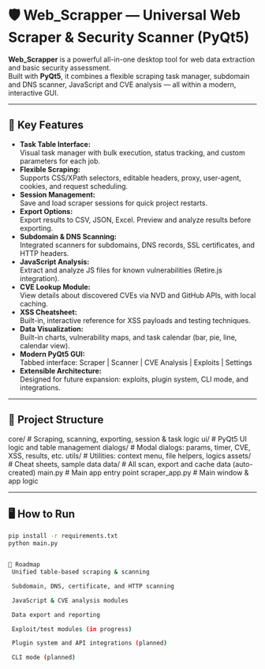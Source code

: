 # 🛡️ Web_Scrapper — Universal Web Scraper & Security Scanner (PyQt5)

**Web_Scrapper** is a powerful all-in-one desktop tool for web data extraction and basic security assessment.  
Built with **PyQt5**, it combines a flexible scraping task manager, subdomain and DNS scanner, JavaScript and CVE analysis — all within a modern, interactive GUI.

---

## 🚀 Key Features

- **Task Table Interface:**  
  Visual task manager with bulk execution, status tracking, and custom parameters for each job.
- **Flexible Scraping:**  
  Supports CSS/XPath selectors, editable headers, proxy, user-agent, cookies, and request scheduling.
- **Session Management:**  
  Save and load scraper sessions for quick project restarts.
- **Export Options:**  
  Export results to CSV, JSON, Excel. Preview and analyze results before exporting.
- **Subdomain & DNS Scanning:**  
  Integrated scanners for subdomains, DNS records, SSL certificates, and HTTP headers.
- **JavaScript Analysis:**  
  Extract and analyze JS files for known vulnerabilities (Retire.js integration).
- **CVE Lookup Module:**  
  View details about discovered CVEs via NVD and GitHub APIs, with local caching.
- **XSS Cheatsheet:**  
  Built-in, interactive reference for XSS payloads and testing techniques.
- **Data Visualization:**  
  Built-in charts, vulnerability maps, and task calendar (bar, pie, line, calendar view).
- **Modern PyQt5 GUI:**  
  Tabbed interface: Scraper | Scanner | CVE Analysis | Exploits | Settings
- **Extensible Architecture:**  
  Designed for future expansion: exploits, plugin system, CLI mode, and integrations.

---

## 📁 Project Structure

core/ # Scraping, scanning, exporting, session & task logic
ui/ # PyQt5 UI logic and table management
dialogs/ # Modal dialogs: params, timer, CVE, XSS, results, etc.
utils/ # Utilities: context menu, file helpers, logics
assets/ # Cheat sheets, sample data
data/ # All scan, export and cache data (auto-created)
main.py # Main app entry point
scraper_app.py # Main window & app logic

---

## 🖥️ How to Run

```bash
pip install -r requirements.txt
python main.py


📝 Roadmap
 Unified table-based scraping & scanning

 Subdomain, DNS, certificate, and HTTP scanning

 JavaScript & CVE analysis modules

 Data export and reporting

 Exploit/test modules (in progress)

 Plugin system and API integrations (planned)

 CLI mode (planned)